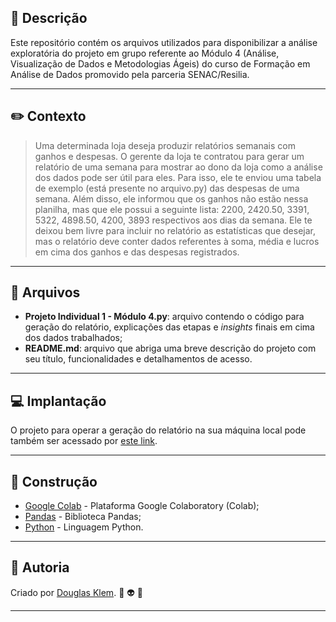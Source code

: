 ## :bookmark_tabs: Descrição ##

Este repositório contém os arquivos utilizados para disponibilizar a análise exploratória do projeto em grupo referente ao Módulo 4 (Análise, Visualização de Dados e Metodologias Ágeis) do curso de Formação em Análise de Dados promovido pela parceria SENAC/Resilia.

---
## :pencil2: Contexto ##

> Uma determinada loja deseja produzir relatórios semanais com ganhos e despesas. O gerente da loja te contratou para gerar um relatório de uma semana para mostrar ao dono da loja como a análise dos dados pode ser útil para eles. Para isso, ele te enviou uma tabela de exemplo (está presente no arquivo.py) das despesas de uma semana. Além disso, ele informou que os ganhos não estão nessa planilha, mas que ele possui a seguinte lista: 2200, 2420.50, 3391, 5322, 4898.50, 4200, 3893 respectivos aos dias da semana. Ele te deixou bem livre para incluir no relatório as estatísticas que desejar, mas o relatório deve conter dados referentes à soma, média e lucros em cima dos ganhos e das despesas registrados.
---
## :open_file_folder: Arquivos ##

* **Projeto Individual 1 - Módulo 4.py**: arquivo contendo o código para geração do relatório, explicações das etapas e *insights* finais em cima dos dados trabalhados;
* **README.md**: arquivo que abriga uma breve descrição do projeto com seu título, funcionalidades e detalhamentos de acesso.
---
## :computer: Implantação ##

O projeto para operar a geração do relatório na sua máquina local pode também ser acessado por [este link](https://colab.research.google.com/drive/1mFGP0FHfaQgOELY90s0pBHNfVIHPGyp-?usp=sharing).

---
## :construction: Construção ##

* [Google Colab](https://colab.research.google.com/) - Plataforma Google Colaboratory (Colab);
* [Pandas](https://pandas.pydata.org/) - Biblioteca Pandas;
* [Python](https://www.python.org/) - Linguagem Python.

---
## :busts_in_silhouette: Autoria ##

Criado por [Douglas Klem](https://gist.github.com/KlemDoug). :space_invader: :alien: :sparkling_heart: 

---
